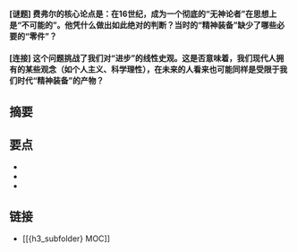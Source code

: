 #### [谜题] 费弗尔的核心论点是：在16世纪，成为一个彻底的“无神论者”在思想上是“不可能的”。他凭什么做出如此绝对的判断？当时的“精神装备”缺少了哪些必要的“零件”？


#### [连接] 这个问题挑战了我们对“进步”的线性史观。这是否意味着，我们现代人拥有的某些观念（如个人主义、科学理性），在未来的人看来也可能同样是受限于我们时代“精神装备”的产物？


## 摘要


## 要点

- 
- 
- 

## 链接

- [[{h3_subfolder} MOC]]
